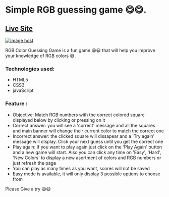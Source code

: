 # Simple RGB guessing game 😋😋.
## [Live Site](https://astream26.github.io/Colorgame/)
<a href="https://imgbox.com/jOlpzrMP" target="_blank"><img src="https://images2.imgbox.com/a0/1b/jOlpzrMP_o.gif" alt="image host"/></a>

<p>RGB Color Guessing Game is a fun game 😀😀 that will help you improve your knowledge of RGB colors 😅.</p>

<h3>Technologies used: </h3>
<ul>
	<li>HTML5</li>
	<li>CSS3</li>
	<li>javaScript</li>
</ul>
<h3>Feature : </h3>
<ul>
  <li>Objective: Match RGB numbers with the correct colored square displayed below by clicking or pressing on it</li>
	<li>Correct answer: you will see a 'correct' message and all the squares and main banner will change their current color to match the correct one</li>
	<li>Incorrect answer: the clicked square will dissapear and a 'Try again' message will display. Click your next guess until you get the correct one</li>
  <li>Play again: If you want to play again just click on the 'Play Again' button and a new game will start. Also you can click any time on 'Easy', 'Hard', 'New Colors' to display a new asortment of colors and RGB numbers or just refresh the page</li>
	<li>You can play as many times as you want, scores will not be saved</li>
  <li>Easy mode is available, it will only display 3 possible options to choose from</li>
</ul>

Please Give a try 😄😄

